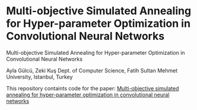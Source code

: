 # Multi-objective Simulated Annealing for Hyper-parameter Optimization in Convolutional Neural Networks
Multi-objective Simulated Annealing for Hyper-parameter Optimization in Convolutional Neural Networks

Ayla Gülcü, Zeki Kuş
Dept. of Computer Science, Fatih Sultan Mehmet University, Istanbul, Turkey

This repository containts code for the paper: [Multi-objective simulated annealing for hyper-parameter optimization in convolutional neural networks](https://peerj.com/articles/cs-338/)
